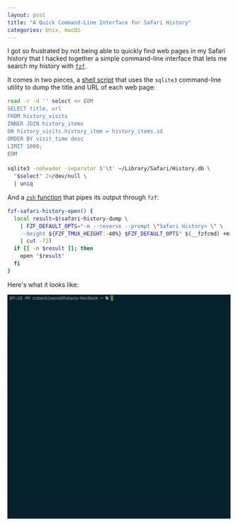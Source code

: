 ```yaml
---
layout: post
title: "A Quick Command-Line Interface for Safari History"
categories: Unix, macOS
---
```


I got so frustrated by not being able to quickly find web pages in my Safari history that I hacked together a simple command-line interface that lets me search my history with [`fzf`](https://github.com/junegunn/fzf).

It comes in two pieces, a [shell script](https://github.com/robenkleene/Scripts/blob/6b2c4ae888132998ee1a87f40d8bfb0bc1373fea/safari-history-dump.sh#L3-L12) that uses the `sqlite3` command-line utility to dump the title and URL of each web page:

``` bash
read -r -d '' select << EOM
SELECT title, url
FROM history_visits
INNER JOIN history_items
ON history_visits.history_item = history_items.id
ORDER BY visit_time desc
LIMIT 1000;
EOM

sqlite3 -noheader -separator $'\t' ~/Library/Safari/History.db \
  "$select" 2>/dev/null \
  | uniq
```

And a [`zsh` function](https://github.com/robenkleene/Dotfiles/blob/f1f0fa59adfdba7471e9df6de0ecec8db54c46ac/zsh/fzf.zsh#L200-L205) that pipes its output through `fzf`:

``` bash
fzf-safari-history-open() {
  local result=$(safari-history-dump \
	| FZF_DEFAULT_OPTS="-m --reverse --prompt \"Safari History> \" \
	--height ${FZF_TMUX_HEIGHT:-40%} $FZF_DEFAULT_OPTS" $(__fzfcmd) +m \
	| cut -f2)
  if [[ -n $result ]]; then
	open "$result"
  fi
}
```

Here's what it looks like:

![safari-history](/assets/2018-03-04-safari-history.gif)
